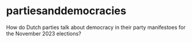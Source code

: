 # partiesanddemocracies
How do Dutch parties talk about democracy in their party manifestoes for the November 2023 elections?
